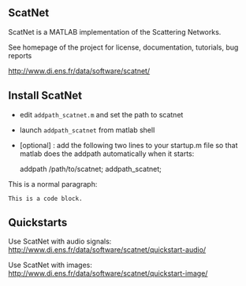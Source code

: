 ScatNet
-------

ScatNet is a MATLAB implementation of the Scattering Networks.

See homepage of the project for license, documentation, tutorials, bug reports

http://www.di.ens.fr/data/software/scatnet/


Install ScatNet
---------------

- edit `addpath_scatnet.m` and set the path to scatnet

- launch `addpath_scatnet` from matlab shell

- [optional] : add the following two lines to your startup.m file
so that matlab does the addpath automatically when it starts: 


	addpath /path/to/scatnet;
	addpath_scatnet;



This is a normal paragraph:

    This is a code block.

Quickstarts
-----------

Use ScatNet with audio signals:
http://www.di.ens.fr/data/software/scatnet/quickstart-audio/

Use ScatNet with images:
http://www.di.ens.fr/data/software/scatnet/quickstart-image/

